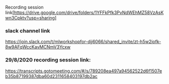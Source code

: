 Recording session link[https://drive.google.com/drive/folders/1YFFkPfk3PvNdWEhMZ58VzAsKwn3Cpktv?usp=sharing]
### slack channel link
https://join.slack.com/t/mlworkshopfor-djj6066/shared_invite/zt-h5w2iofk-8w9AFqWccKavMCNmV3Ycxw


### 29/8/2020 recording session link:
https://transcripts.gotomeeting.com/#/s/789208ea497a94562522d6f1507eb35b87199387dba60d2311658403197db2ac  
